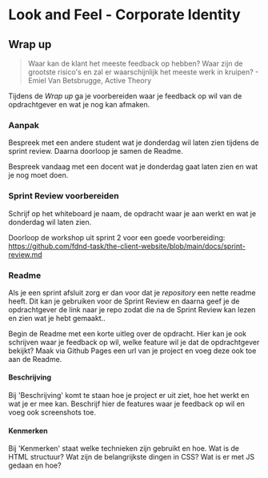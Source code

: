 # Look and Feel - Corporate Identity

## Wrap up

> Waar kan de klant het meeste feedback op hebben? Waar zijn de grootste risico's en zal er waarschijnlijk het meeste werk in kruipen? - Emiel Van Betsbrugge, Active Theory

Tijdens de *Wrap up* ga je voorbereiden waar je feedback op wil van de opdrachtgever en wat je nog kan afmaken. 

### Aanpak

 Bespreek met een andere student wat je donderdag wil laten zien tijdens de sprint review. Daarna doorloop je samen de Readme. 

Bespreek vandaag met een docent wat je donderdag gaat laten zien en wat je nog moet doen. 

### Sprint Review voorbereiden

Schrijf op het whiteboard je naam, de opdracht waar je aan werkt en wat je donderdag wil laten zien. 

Doorloop de workshop uit sprint 2 voor een goede voorbereiding: https://github.com/fdnd-task/the-client-website/blob/main/docs/sprint-review.md


### Readme

Als je een sprint afsluit zorg er dan voor dat je *repository* een nette readme heeft. Dit kan je gebruiken voor de Sprint Review en daarna geef je de opdrachtgever de link naar je repo zodat die na de Sprint Review kan lezen en zien wat je hebt gemaakt..

Begin de Readme met een korte uitleg over de opdracht. Hier kan je ook schrijven waar je feedback op wil, welke feature wil je dat de opdrachtgever bekijkt? Maak via Github Pages een url van je project en voeg deze ook toe aan de Readme.

#### Beschrijving
Bij 'Beschrijving' komt te staan hoe je project er uit ziet, hoe het werkt en wat je er mee kan. Beschrijf hier de features waar je feedback op wil en voeg ook screenshots toe. 

#### Kenmerken 
Bij 'Kenmerken' staat welke technieken zijn gebruikt en hoe. Wat is de HTML structuur? Wat zijn de belangrijkste dingen in CSS? Wat is er met JS gedaan en hoe? 

